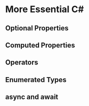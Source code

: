 
# More Essential C#

## Optional Properties

## Computed Properties

## Operators

## Enumerated Types

## async and await
